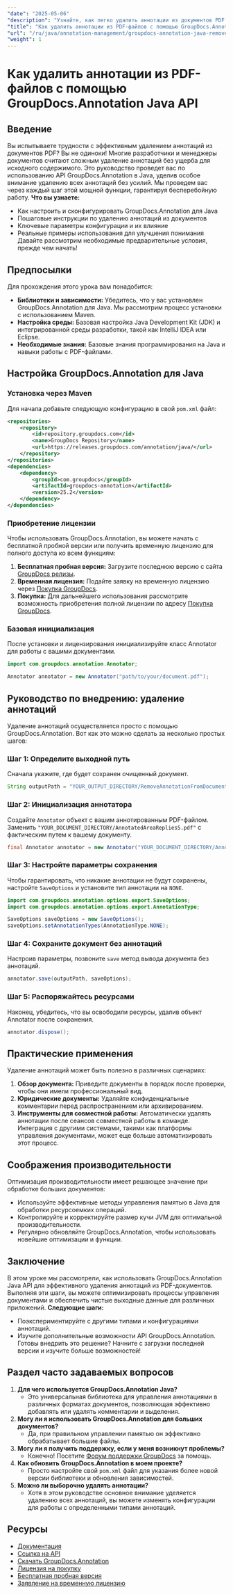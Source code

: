 ```yaml
---
"date": "2025-05-06"
"description": "Узнайте, как легко удалить аннотации из документов PDF с помощью API GroupDocs.Annotation в Java. Следуйте нашему пошаговому руководству для эффективного управления документами."
"title": "Как удалить аннотации из PDF-файлов с помощью GroupDocs.Annotation Java API"
"url": "/ru/java/annotation-management/groupdocs-annotation-java-remove-pdf-annotations/"
"weight": 1
---
```


# Как удалить аннотации из PDF-файлов с помощью GroupDocs.Annotation Java API
## Введение
Вы испытываете трудности с эффективным удалением аннотаций из документов PDF? Вы не одиноки! Многие разработчики и менеджеры документов считают сложным удаление аннотаций без ущерба для исходного содержимого. Это руководство проведет вас по использованию API GroupDocs.Annotation в Java, уделив особое внимание удалению всех аннотаций без усилий. Мы проведем вас через каждый шаг этой мощной функции, гарантируя бесперебойную работу.
**Что вы узнаете:**
- Как настроить и сконфигурировать GroupDocs.Annotation для Java
- Пошаговые инструкции по удалению аннотаций из документов
- Ключевые параметры конфигурации и их влияние
- Реальные примеры использования для улучшения понимания
Давайте рассмотрим необходимые предварительные условия, прежде чем начать!
## Предпосылки
Для прохождения этого урока вам понадобится:
- **Библиотеки и зависимости:** Убедитесь, что у вас установлен GroupDocs.Annotation для Java. Мы рассмотрим процесс установки с использованием Maven.
- **Настройка среды:** Базовая настройка Java Development Kit (JDK) и интегрированной среды разработки, такой как IntelliJ IDEA или Eclipse.
- **Необходимые знания:** Базовые знания программирования на Java и навыки работы с PDF-файлами.
## Настройка GroupDocs.Annotation для Java
### Установка через Maven
Для начала добавьте следующую конфигурацию в свой `pom.xml` файл:
```xml
<repositories>
    <repository>
        <id>repository.groupdocs.com</id>
        <name>GroupDocs Repository</name>
        <url>https://releases.groupdocs.com/annotation/java/</url>
    </repository>
</repositories>
<dependencies>
    <dependency>
        <groupId>com.groupdocs</groupId>
        <artifactId>groupdocs-annotation</artifactId>
        <version>25.2</version>
    </dependency>
</dependencies>
```
### Приобретение лицензии
Чтобы использовать GroupDocs.Annotation, вы можете начать с бесплатной пробной версии или получить временную лицензию для полного доступа ко всем функциям:
1. **Бесплатная пробная версия:** Загрузите последнюю версию с сайта [GroupDocs релизы](https://releases.groupdocs.com/annotation/java/).
2. **Временная лицензия:** Подайте заявку на временную лицензию через [Покупка GroupDocs](https://purchase.groupdocs.com/temporary-license/).
3. **Покупка:** Для дальнейшего использования рассмотрите возможность приобретения полной лицензии по адресу [Покупка GroupDocs](https://purchase.groupdocs.com/buy).
### Базовая инициализация
После установки и лицензирования инициализируйте класс Annotator для работы с вашими документами.
```java
import com.groupdocs.annotation.Annotator;

Annotator annotator = new Annotator("path/to/your/document.pdf");
```
## Руководство по внедрению: удаление аннотаций
Удаление аннотаций осуществляется просто с помощью GroupDocs.Annotation. Вот как это можно сделать за несколько простых шагов:
### Шаг 1: Определите выходной путь
Сначала укажите, где будет сохранен очищенный документ.
```java
String outputPath = "YOUR_OUTPUT_DIRECTORY/RemoveAnnotationFromDocument.pdf"; // Обновление с вашим путем
```
### Шаг 2: Инициализация аннотатора
Создайте `Annotator` объект с вашим аннотированным PDF-файлом. Заменить `"YOUR_DOCUMENT_DIRECTORY/AnnotatedAreaReplies5.pdf"` с фактическим путем к вашему документу.
```java
final Annotator annotator = new Annotator("YOUR_DOCUMENT_DIRECTORY/AnnotatedAreaReplies5.pdf");
```
### Шаг 3: Настройте параметры сохранения
Чтобы гарантировать, что никакие аннотации не будут сохранены, настройте `SaveOptions` и установите тип аннотации на `NONE`.
```java
import com.groupdocs.annotation.options.export.SaveOptions;
import com.groupdocs.annotation.options.export.AnnotationType;

SaveOptions saveOptions = new SaveOptions();
saveOptions.setAnnotationTypes(AnnotationType.NONE);
```
### Шаг 4: Сохраните документ без аннотаций
Настроив параметры, позвоните `save` метод вывода документа без аннотаций.
```java
annotator.save(outputPath, saveOptions);
```
### Шаг 5: Распоряжайтесь ресурсами
Наконец, убедитесь, что вы освободили ресурсы, удалив объект Annotator после сохранения.
```java
annotator.dispose();
```
## Практические применения
Удаление аннотаций может быть полезно в различных сценариях:
1. **Обзор документа:** Приведите документы в порядок после проверки, чтобы они имели профессиональный вид.
2. **Юридические документы:** Удаляйте конфиденциальные комментарии перед распространением или архивированием.
3. **Инструменты для совместной работы:** Автоматически удалять аннотации после сеансов совместной работы в команде.
Интеграция с другими системами, такими как платформы управления документами, может еще больше автоматизировать этот процесс.
## Соображения производительности
Оптимизация производительности имеет решающее значение при обработке больших документов:
- Используйте эффективные методы управления памятью в Java для обработки ресурсоемких операций.
- Контролируйте и корректируйте размер кучи JVM для оптимальной производительности.
- Регулярно обновляйте GroupDocs.Annotation, чтобы использовать новейшие оптимизации и функции.
## Заключение
В этом уроке мы рассмотрели, как использовать GroupDocs.Annotation Java API для эффективного удаления аннотаций из PDF-документов. Выполняя эти шаги, вы можете оптимизировать процессы управления документами и обеспечить чистые выходные данные для различных приложений.
**Следующие шаги:**
- Поэкспериментируйте с другими типами и конфигурациями аннотаций.
- Изучите дополнительные возможности API GroupDocs.Annotation.
Готовы внедрить это решение? Начните с загрузки последней версии и изучите больше возможностей!
## Раздел часто задаваемых вопросов
1. **Для чего используется GroupDocs.Annotation Java?**
   - Это универсальная библиотека для управления аннотациями в различных форматах документов, позволяющая эффективно добавлять или удалять комментарии и выделения.
2. **Могу ли я использовать GroupDocs.Annotation для больших документов?**
   - Да, при правильном управлении памятью он эффективно обрабатывает большие файлы.
3. **Могу ли я получить поддержку, если у меня возникнут проблемы?**
   - Конечно! Посетите [Форум поддержки GroupDocs](https://forum.groupdocs.com/c/annotation/) за помощь.
4. **Как обновить GroupDocs.Annotation в моем проекте?**
   - Просто настройте свой `pom.xml` файл для указания более новой версии библиотеки и обновления зависимостей.
5. **Можно ли выборочно удалять аннотации?**
   - Хотя в этом руководстве основное внимание уделяется удалению всех аннотаций, вы можете изменять конфигурации для работы с определенными типами аннотаций.
## Ресурсы
- [Документация](https://docs.groupdocs.com/annotation/java/)
- [Ссылка на API](https://reference.groupdocs.com/annotation/java/)
- [Скачать GroupDocs.Annotation](https://releases.groupdocs.com/annotation/java/)
- [Лицензия на покупку](https://purchase.groupdocs.com/buy)
- [Бесплатная пробная версия](https://releases.groupdocs.com/annotation/java/)
- [Заявление на временную лицензию](https://purchase.groupdocs.com/temporary-license/)